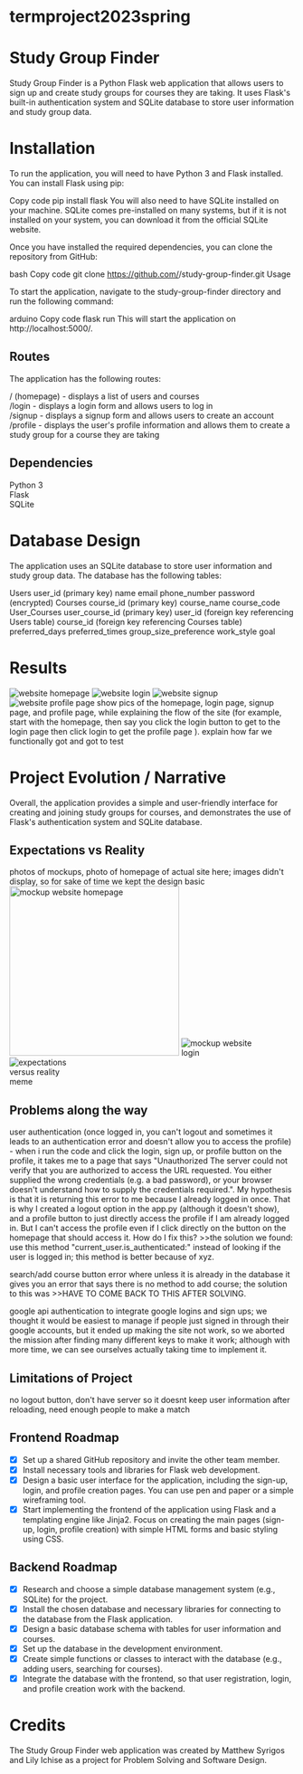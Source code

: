 # termproject2023spring

# Study Group Finder

Study Group Finder is a Python Flask web application that allows users to sign up and create study groups for courses they are taking. It uses Flask's built-in authentication system and SQLite database to store user information and study group data.

# Installation

To run the application, you will need to have Python 3 and Flask installed. You can install Flask using pip:

Copy code
pip install flask
You will also need to have SQLite installed on your machine. SQLite comes pre-installed on many systems, but if it is not installed on your system, you can download it from the official SQLite website.

Once you have installed the required dependencies, you can clone the repository from GitHub:

bash
Copy code
git clone https://github.com/<your-username>/study-group-finder.git
Usage

To start the application, navigate to the study-group-finder directory and run the following command:

arduino
Copy code
flask run
This will start the application on http://localhost:5000/.

## Routes
The application has the following routes:

/ (homepage) - displays a list of users and courses  
/login - displays a login form and allows users to log in  
/signup - displays a signup form and allows users to create an account  
/profile - displays the user's profile information and allows them to create a study group for a course they are taking  
 
## Dependencies
Python 3  
Flask  
SQLite  

# Database Design

The application uses an SQLite database to store user information and study group data. The database has the following tables:

Users
user_id (primary key)
name
email
phone_number
password (encrypted)
Courses
course_id (primary key)
course_name
course_code
User_Courses
user_course_id (primary key)
user_id (foreign key referencing Users table)
course_id (foreign key referencing Courses table)
preferred_days
preferred_times
group_size_preference
work_style
goal

# Results  
<img src="project_images/homepage.png" alt="website homepage" title="Website Homepage" style="max-width:75%;">
<img src="project_images/login.png" alt="website login" title="Website Login"> <img src="project_images/signup.png" alt="website signup" title="Website Signup">
<img src="project_images/profile.png" alt="website profile page" title="Website Profile Page" style="max-width:75%;">
show pics of the homepage, login page, signup page, and profile page, while explaining the flow of the site (for example, start with the homepage, then say you click the login button to get to the login page <show login page> then click login to get the profile page <show profile page>). explain how far we functionally got and got to test
  
# Project Evolution / Narrative    
Overall, the application provides a simple and user-friendly interface for creating and joining study groups for courses, and demonstrates the use of Flask's authentication system and SQLite database.  
  
## Expectations vs Reality  
photos of mockups, photo of homepage of actual site here; images didn't display, so for sake of time we kept the design basic
<img src="project_images/studymainpage.png" alt="mockup website homepage" title="Mockup Website Homepage" height="300">
<img src="project_images/studyloginpage.png" alt="mockup website login" title="Mockup Website Login" style="max-width:30%;">
<img src="project_images/expectationsvsreality.png" alt="expectations versus reality meme" title="Project Expectations vs Reality" style="max-width:20%;"> 
  
## Problems along the way  
user authentication (once logged in, you can't logout and sometimes it leads to an authentication error and doesn't allow you to access the profile) - when i run the code and click the login, sign up, or profile button on the profile, it takes me to a page that says "Unauthorized
The server could not verify that you are authorized to access the URL requested. You either supplied the wrong credentials (e.g. a bad password), or your browser doesn't understand how to supply the credentials required.". My hypothesis is that it is returning this error to me because I already logged in once. That is why I created a logout option in the app.py (although it doesn't show), and a profile button to just directly access the profile if I am already logged in. But I can't access the profile even if I click directly on the button on the homepage that should access it. How do I fix this? >>the solution we found: use this method "current_user.is_authenticated:" instead of looking if the user is logged in; this method is better because of xyz.  
  
search/add course button error where unless it is already in the database it gives you an error that says there is no method to add course; the solution to this was >>HAVE TO COME BACK TO THIS AFTER SOLVING. 
  
google api authentication to integrate google logins and sign ups; we thought it would be easiest to manage if people just signed in through their google accounts, but it ended up making the site not work, so we aborted the mission after finding many different keys to make it work; although with more time, we can see ourselves actually taking time to implement it.  
  
## Limitations of Project  
no logout button, don't have server so it doesnt keep user information after reloading, need enough people to make a match
   
## Frontend Roadmap
- [x] Set up a shared GitHub repository and invite the other team member.
- [x] Install necessary tools and libraries for Flask web development.
- [x] Design a basic user interface for the application, including the sign-up, login, and profile creation pages. You can use pen and paper or a simple wireframing tool.
- [x] Start implementing the frontend of the application using Flask and a templating engine like Jinja2. Focus on creating the main pages (sign-up, login, profile creation) with simple HTML forms and basic styling using CSS.
  
## Backend Roadmap
- [x] Research and choose a simple database management system (e.g., SQLite) for the project.
- [x] Install the chosen database and necessary libraries for connecting to the database from the Flask application.
- [x] Design a basic database schema with tables for user information and courses.
- [x] Set up the database in the development environment.
- [x] Create simple functions or classes to interact with the database (e.g., adding users, searching for courses).
- [x] Integrate the database with the frontend, so that user registration, login, and profile creation work with the backend.

# Credits

The Study Group Finder web application was created by Matthew Syrigos and Lily Ichise as a project for Problem Solving and Software Design.
